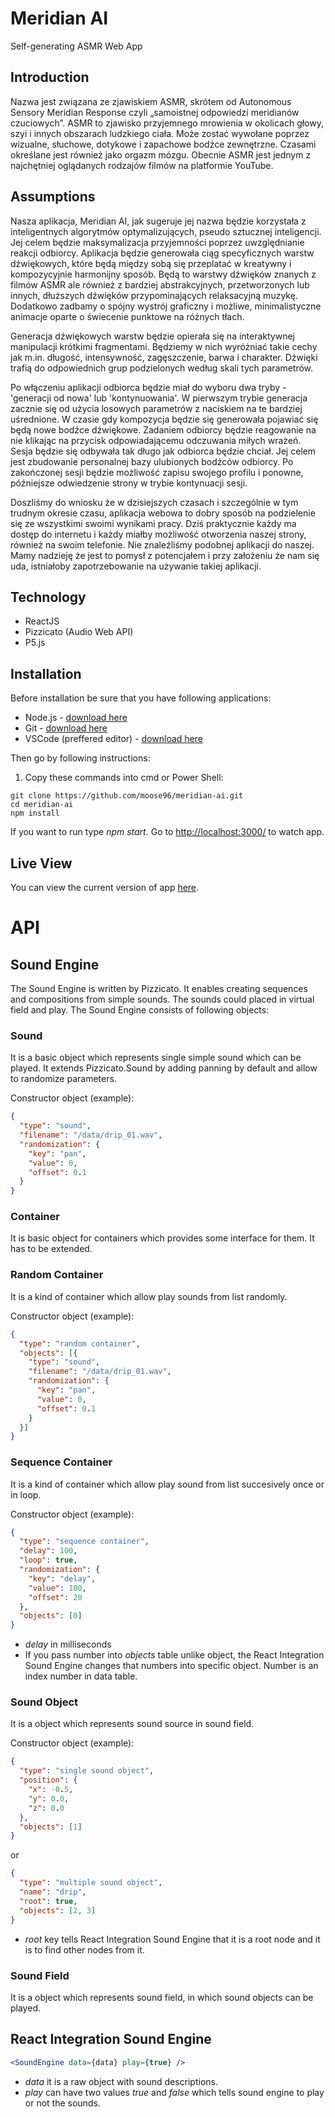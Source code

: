 # Meridian AI
Self-generating ASMR Web App

## Introduction
Nazwa jest związana ze zjawiskiem ASMR, skrótem od Autonomous Sensory Meridian Response  czyli „samoistnej odpowiedzi meridianów czuciowych”.  ASMR to zjawisko przyjemnego mrowienia w okolicach głowy, szyi i innych obszarach ludzkiego ciała. Może zostać wywołane poprzez wizualne, słuchowe, dotykowe i zapachowe bodźce zewnętrzne. Czasami określane jest również jako orgazm mózgu. Obecnie ASMR jest jednym z najchętniej oglądanych rodzajów filmów na platformie YouTube.

## Assumptions
Nasza aplikacja, Meridian AI, jak sugeruje jej nazwa będzie korzystała z inteligentnych algorytmów optymalizujących, pseudo sztucznej inteligencji. Jej celem będzie maksymalizacja przyjemności poprzez uwzględnianie reakcji odbiorcy. Aplikacja będzie generowała ciąg specyficznych warstw dźwiękowych, które będą między sobą się przeplatać w kreatywny i kompozycyjnie harmonijny sposób. Będą to warstwy dźwięków znanych z filmów ASMR ale również z bardziej abstrakcyjnych, przetworzonych lub innych, dłuższych dźwięków przypominających relaksacyjną muzykę. Dodatkowo zadbamy o spójny wystrój graficzny i możliwe, minimalistyczne animacje oparte o świecenie punktowe na różnych tłach.

Generacja dźwiękowych warstw będzie opierała się na interaktywnej manipulacji krótkimi fragmentami. Będziemy w nich wyróżniać takie cechy jak m.in. długość, intensywność, zagęszczenie, barwa i charakter. Dźwięki trafią do odpowiednich grup podzielonych według skali tych parametrów.

Po włączeniu aplikacji odbiorca będzie miał do wyboru dwa tryby - 'generacji od nowa' lub 'kontynuowania'. W pierwszym trybie generacja zacznie się od użycia losowych parametrów z naciskiem na te bardziej uśrednione. W czasie gdy kompozycja będzie się generowała pojawiać się będą nowe bodźce dźwiękowe. Zadaniem odbiorcy będzie reagowanie na nie klikając na przycisk odpowiadającemu odczuwania miłych wrażeń. Sesja będzie się odbywała tak długo jak odbiorca będzie chciał. Jej celem jest zbudowanie personalnej bazy ulubionych bodźców odbiorcy. Po zakończonej sesji będzie możliwość zapisu swojego profilu i ponowne, późniejsze odwiedzenie strony w trybie kontynuacji sesji.

Doszliśmy do wniosku że w dzisiejszych czasach i szczególnie w tym trudnym okresie czasu, aplikacja webowa to dobry sposób na podzielenie się ze wszystkimi swoimi wynikami pracy. Dziś praktycznie każdy ma dostęp do internetu i każdy miałby możliwość otworzenia naszej strony, również na swoim telefonie. Nie znaleźliśmy podobnej aplikacji do naszej. Mamy nadzieję że jest to pomysł z potencjałem i przy założeniu że nam się uda, istniałoby zapotrzebowanie na używanie takiej aplikacji.

## Technology
* ReactJS
* Pizzicato (Audio Web API)
* P5.js

## Installation
Before installation be sure that you have following applications:
* Node.js - [download here](https://nodejs.org/en/)
* Git - [download here](https://git-scm.com/downloads)
* VSCode (preffered editor) - [download here](https://code.visualstudio.com/download)

Then go by following instructions:
1. Copy these commands into cmd or Power Shell:
```
git clone https://github.com/moose96/meridian-ai.git
cd meridian-ai
npm install
```

If you want to run type *npm start*. Go to [http://localhost:3000/](http://localhost:3000/) to watch app.

## Live View
You can view the current version of app [here](https://meridian-ai.netlify.app/).

# API

## Sound Engine
The Sound Engine is written by Pizzicato. It enables creating sequences and compositions from simple sounds. The sounds could placed in virtual field and play. The Sound Engine consists of following objects:

### Sound
It is a basic object which represents single simple sound which can be played. It extends Pizzicato.Sound by adding panning by default and allow to randomize parameters.

Constructor object (example):
```json
{
  "type": "sound",
  "filename": "/data/drip_01.wav",
  "randomization": {
    "key": "pan",
    "value": 0,
    "offset": 0.1
  }
}
```

### Container
It is basic object for containers which provides some interface for them. It has to be extended.

### Random Container
It is a kind of container which allow play sounds from list randomly.

Constructor object (example):
```json
{
  "type": "random container",
  "objects": [{
    "type": "sound",
    "filename": "/data/drip_01.wav",
    "randomization": {
      "key": "pan",
      "value": 0,
      "offset": 0.1
    }
  }]
}
```

### Sequence Container
It is a kind of container which allow play sound from list succesively once or in loop.

Constructor object (example):
```json
{
  "type": "sequence container",
  "delay": 100,
  "loop": true,
  "randomization": {
    "key": "delay",
    "value": 100,
    "offset": 20
  },
  "objects": [0]
}
```

* *delay* in milliseconds
* If you pass number into *objects* table unlike object, the React Integration Sound Engine changes that numbers into specific object. Number is an index number in data table.

### Sound Object
It is a object which represents sound source in sound field.

Constructor object (example):
```json
{
  "type": "single sound object",
  "position": {
    "x": -0.5,
    "y": 0.0,
    "z": 0.0
  },
  "objects": [1]
}
```
or
```json
{
  "type": "multiple sound object",
  "name": "drip",
  "root": true,
  "objects": [2, 3]
}
```
* *root* key tells React Integration Sound Engine that it is a root node and it is to find other nodes from it.

### Sound Field
It is a object which represents sound field, in which sound objects can be played.

## React Integration Sound Engine
```jsx
<SoundEngine data={data} play={true} />
```

* *data* it is a raw object with sound descriptions.
* *play* can have two values *true* and *false* which tells sound engine to play or not the sounds.